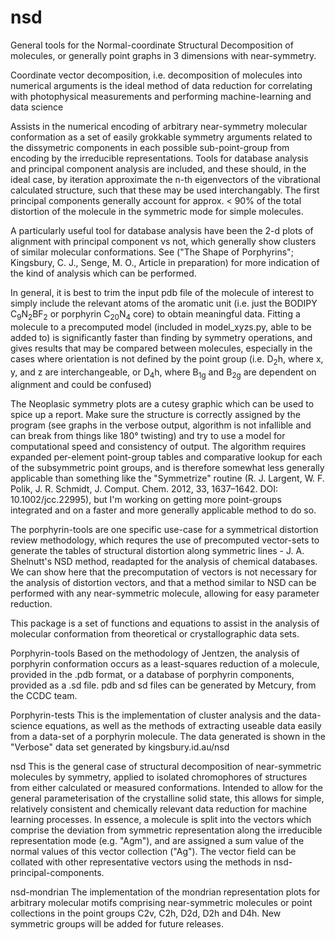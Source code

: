 # nsd
General tools for the Normal-coordinate Structural Decomposition of molecules, or generally point graphs in 3 dimensions with near-symmetry.

Coordinate vector decomposition, i.e. decomposition of molecules into numerical arguments is the ideal method of data reduction for correlating with photophysical 
measurements and performing machine-learning and data science 

Assists in the numerical encoding of arbitrary near-symmetry molecular conformation as a set of easily grokkable symmetry arguments related to the 
dissymetric components in each possible sub-point-group from encoding by the irreducible representations. Tools for database analysis and principal component
analysis are included, and these should, in the ideal case, by iteration approximate the n-th eigenvectors of the vibrational calculated structure, such that 
these may be used interchangably. The first principal components generally account for approx. < 90% of the total distortion of the molecule in the symmetric mode 
for simple molecules.

A particularly useful tool for database analysis have been the 2-d plots of alignment with principal component vs not, which generally show clusters of similar 
molecular conformations. See ("The Shape of Porphyrins"; Kingsbury, C. J., Senge, M. O., Article in preparation) for more indication of the kind of analysis
which can be performed.

In general, it is best to trim the input pdb file of the molecule of interest to simply include the relevant atoms of the aromatic unit 
(i.e. just the BODIPY C<sub>9</sub>N<sub>2</sub>BF<sub>2</sub> or porphyrin C<sub>20</sub>N<sub>4</sub> core) to obtain meaningful data. Fitting a molecule to a
precomputed model (included in model_xyzs.py, able to be added to) is significantly faster than finding by symmetry operations, and gives results that may
be compared between molecules, especially in the cases where orientation is not defined by the point group (i.e. D<sub>2</sub>h, where x, y, and z are interchangeable,
or D<sub>4</sub>h, where B<sub>1g</sub> and B<sub>2g</sub> are dependent on alignment and could be confused)

The Neoplasic symmetry plots are a cutesy graphic which can be used to spice up a report. Make sure the structure is correctly assigned by the program 
(see graphs in the verbose output, algorithm is not infallible and can break from things like 180&#176; twisting) and try to use a model for computational 
speed and consistency of output. The algorithm requires expanded per-element point-group tables and comparative lookup for each of the subsymmetric point 
groups, and is therefore somewhat less generally applicable than something like the "Symmetrize" routine (R. J. Largent, W. F. Polik, J. R. Schmidt, 
J. Comput. Chem. 2012, 33, 1637–1642. DOI: 10.1002/jcc.22995), but I'm working on getting more point-groups integrated and on a faster and more generally
applicable method to do so.

The porphyrin-tools are one specific use-case for a symmetrical distortion review methodology, which requres the use of precomputed vector-sets to generate the 
tables of structural distortion along symmetric lines - J. A. Shelnutt's NSD method, readapted for the analysis of chemical databases. We can show here that the 
precomputation of vectors is not necessary for the analysis of distortion vectors, and that a method similar to NSD can be performed with any near-symmetric molecule,
allowing for easy parameter reduction.


This package is a set of functions and equations to assist in the analysis of molecular conformation from theoretical or crystallographic data sets. 

Porphyrin-tools
Based on the methodology of Jentzen, the analysis of porphyrin conformation occurs as a least-squares reduction of a molecule, provided in the .pdb format, or a database of porphyrin components, provided as a .sd file. pdb and sd files can be generated by Metcury, from the CCDC team.

Porphyrin-tests
This is the implementation of cluster analysis and the data-science equations, as well as the methods of extracting useable data easily from a data-set of a porphyrin molecule. The data generated is shown in the "Verbose" data set generated by kingsbury.id.au/nsd

nsd
This is the general case of structural decomposition of near-symmetric molecules by symmetry, applied to isolated chromophores of structures from either calculated or measured conformations. Intended to allow for the general parameterisation of the crystalline solid state, this allows for simple, relatively consistent and chemically relevant data reduction for machine learning processes. In essence, a molecule is split into the vectors which comprise the deviation from symmetric representation along the irreducible representation mode (e.g. "Agm"), and are assigned a sum value of the normal values of this vector collection ("Ag"). The vector field can be collated with other representative vectors using the methods in nsd-principal-components.

nsd-mondrian
The implementation of the mondrian representation plots for arbitrary molecular motifs comprising near-symmetric molecules or point collections in the point groups C2v, C2h, D2d, D2h and D4h. New symmetric groups will be added for future releases.

